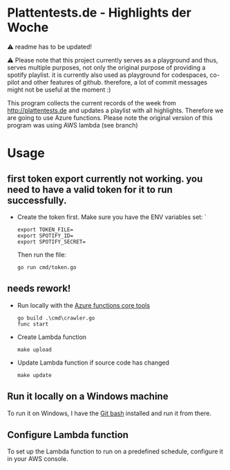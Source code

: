 # Plattentests.de - Highlights der Woche

:warning: readme has to be updated!

:warning: Please note that this project currently serves as a playground and thus, serves multiple purposes, not only the original purpose of providing a spotify playlist. it is currently also used as playground for codespaces, co-pilot and other features of github.
therefore, a lot of commit messages might not be useful at the moment :)

This program collects the current records of the week from http://plattentests.de and updates a playlist with all highlights. Therefore we are going to use Azure functions. Please note the original version of this program was using AWS lambda (see branch)

# Usage

## first token export currently not working. you need to have a valid token for it to run successfully.

- Create the token first. Make sure you have the ENV variables set: `
  ```
  export TOKEN_FILE=
  export SPOTIFY_ID=
  export SPOTIFY_SECRET=
  ```
  Then run the file:
  ```
  go run cmd/token.go
  ```

## needs rework!

- Run locally with the [Azure functions core tools](https://docs.microsoft.com/en-us/azure/azure-functions/functions-run-local?tabs=v4%2Cwindows%2Ccsharp%2Cportal%2Cbash)
  ```
  go build .\cmd\crawler.go
  func start
  ```

- Create Lambda function
  ```
  make upload
  ```

- Update Lambda function if source code has changed
  ```
  make update
  ```

## Run it locally on a Windows machine

To run it on Windows, I have the [Git bash](https://gitforwindows.org/) installed and run it from there. 


## Configure Lambda function
To set up the Lambda function to run on a predefined schedule, configure it in your AWS console.
